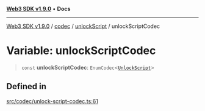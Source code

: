 [**Web3 SDK v1.9.0**](../../../../../README.md) • **Docs**

***

[Web3 SDK v1.9.0](../../../../../globals.md) / [codec](../../../README.md) / [unlockScript](../README.md) / unlockScriptCodec

# Variable: unlockScriptCodec

> `const` **unlockScriptCodec**: `EnumCodec`\<[`UnlockScript`](../type-aliases/UnlockScript.md)\>

## Defined in

[src/codec/unlock-script-codec.ts:61](https://github.com/Mystic-Nayy/alephium-web3/blob/ee41f5e0e7d7fb0b155fe62f05b2ac03772895ca/packages/web3/src/codec/unlock-script-codec.ts#L61)
